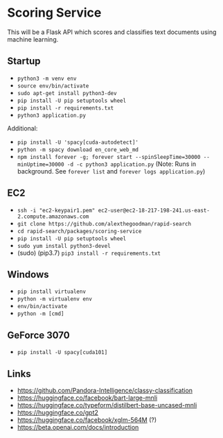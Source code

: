 # Scoring Service

This will be a Flask API which scores and classifies text documents using machine learning.

## Startup

- `python3 -m venv env`
- `source env/bin/activate`
- `sudo apt-get install python3-dev`
- `pip install -U pip setuptools wheel`
- `pip install -r requirements.txt`
- `python3 application.py`

Additional:

- `pip install -U 'spacy[cuda-autodetect]'`
- `python -m spacy download en_core_web_md`
- `npm install forever -g; forever start --spinSleepTime=30000 --minUptime=30000 -d -c python3 application.py` 
(Note: Runs in background. See `forever list` and `forever logs application.py`)

## EC2

- `ssh -i "ec2-keypair1.pem" ec2-user@ec2-18-217-198-241.us-east-2.compute.amazonaws.com`
- `git clone https://github.com/alexthegoodman/rapid-search`
- `cd rapid-search/packages/scoring-service`
- `pip install -U pip setuptools wheel`
- `sudo yum install python3-devel`
- (sudo) (pip3.7) `pip3 install -r requirements.txt`

## Windows

- `pip install virtualenv`
- `python -m virtualenv env`
- `env/bin/activate`
- `python -m [cmd]`

## GeForce 3070

- `pip install -U spacy[cuda101]`

## Links

- https://github.com/Pandora-Intelligence/classy-classification
- https://huggingface.co/facebook/bart-large-mnli
- https://huggingface.co/typeform/distilbert-base-uncased-mnli
- https://huggingface.co/gpt2
- https://huggingface.co/facebook/xglm-564M (?)
- https://beta.openai.com/docs/introduction
